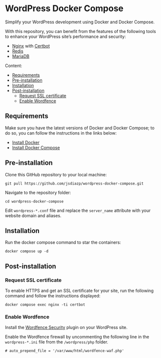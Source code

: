 # WordPress Docker Compose

Simplify your WordPress development using Docker and Docker Compose.

With this repository, you can benefit from the features of the following tools to enhance your WordPress site’s performance and security:

- [Nginx](https://hub.docker.com/_/nginx/) with [Certbot](https://certbot.eff.org/)
- [Redis](https://hub.docker.com/_/redis/)
- [MariaDB](https://hub.docker.com/_/mariadb/)

Content:

- [Requirements](#requirements)
- [Pre-installation](#pre-installation)
- [Installation](#installation)
- [Post-installation](#post-installation)
  - [Request SSL certificate](#request-ssl-certificate)
  - [Enable Wordfence](#enable-wordfence)

## Requirements

Make sure you have the latest versions of Docker and Docker Compose; to do so, you can follow the instructions in the links below:

- [Install Docker](https://docs.docker.com/get-docker/)
- [Install Docker Compose](https://docs.docker.com/compose/install/)



## Pre-installation

Clone this GitHub repository to your local machine:
```
git pull https://github.com/jsdiazp/wordpress-docker-compose.git
```

Navigate to the repository folder:
```
cd wordpress-docker-compose
```

Edit `wordpress-*.conf` file and replace the `server_name` attribute with your website domain and aliases.

## Installation
Run the docker compose command to star the containers:
```
docker compose up -d
```

## Post-installation

### Request SSL certificate

 To enable HTTPS and get an SSL certificate for your site, run the following command and follow the instructions displayed:
 ```
docker compose exec nginx -ti certbot
```

### Enable Wordfence

Install the [Wordfence Security](https://wordpress.org/plugins/wordfence/) plugin on your WordPress site.

Enable the Wordfence firewall by uncommenting the following line in the `wordpress-*.ini` file from the `/wordpress/php` folder. 
```
# auto_prepend_file = '/var/www/html/wordfence-waf.php'
```
